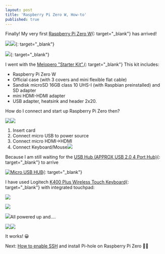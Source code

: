 ```yaml
---
layout: post
title: 'Raspberry Pi Zero W, How-to'
published: true
---
```


Finally! My very first [Raspberry Pi Zero W](https://amzn.to/2Urs28p){: target="_blank"} has arrived!

![](/uploads/img-20190128-135415.jpg)[![](/upload/pi-unboxing/img-20190128-135415.jpg)](https://amzn.to/2Urs28p){: target="_blank"}

[![](/upload/pi-unboxing/img-20190128-135426.jpg)](https://amzn.to/2Urs28p){: target="_blank"}

I went with the [Melopero "Starter Kit”.](https://amzn.to/2Urs28p){: target="_blank"} This kit includes:

* Raspberry Pi Zero W
* Official case (with 3 covers and mini flexible flat cable)
* Sandisk microSD 16GB class 10 UHS-I (with Raspbian preinstalled) and SD adapter
* mini HDMI-HDMI adapter
* USB adapter, heatsink and header 2x20.

How do I connect and start up Raspberry Pi Zero then?

![](/uploads/img-20190128-135426.jpg)![](/upload/pi-unboxing/img-20190128-135449.jpg)

1. Insert card
2. Connect micro USB to power source
3. Connect micro HDMI-&gt;HDMI
4. Connect Keyboard/Mouse![](/uploads/img-20190128-135449.jpg)

Because I am still waiting for the [USB Hub (APPROX USB 2.0 4 Port Hub)](https://amzn.to/2Ti3xu7){: target="_blank"}&nbsp;to arrive

[![Micro USB HUB](/upload/pi-unboxing/_20x9-0x-R_at_xc.38.c_.png "Micro USB HUB")](https://amzn.to/2Ti3xu7){: target="_blank"}

I have used Logitech [K400 Plus Wireless Touch Keyboard](https://amzn.to/2DEOiWA){: target="_blank"} with integrated touchpad:

![](/upload/pi-unboxing/img-8981-2.jpeg)

![](/upload/pi-unboxing/img-8982-2.jpeg)

![](/uploads/img-8982-2.JPG)All powered up and….

![](/upload/pi-unboxing/img-20190128-081636.jpg)![](/uploads/img-20190128-081636.jpg)

It works! 😀

Next: [How to enable SSH](j.mp/how-to-enable-ssh-on-raspberry-pi-zero-w) and install Pi-hole on Raspberry Pi Zero 🦹‍♂️